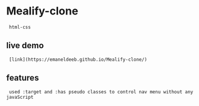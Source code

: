 # Mealify-clone
     html-css
## live demo
     [link](https://emaneldeeb.github.io/Mealify-clone/)
## features
     used :target and :has pseudo classes to control nav menu without any javaScript
